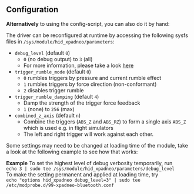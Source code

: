 ## Configuration

**Alternatively** to using the config-script, you can also do it by hand:

The driver can be reconfigured at runtime by accessing the following sysfs
files in `/sys/module/hid_xpadneo/parameters`:

* `debug_level` (default `0`)
  * `0` (no debug output) to `3` (all)
  * For more information, please take a look [here](https://atar-axis.github.io/xpadneo/#debugging)
* `trigger_rumble_mode` (default `0`)
  * `0` rumbles triggers by pressure and current rumble effect
  * `1` rumbles triggers by force direction (non-conformant)
  * `2` disables trigger rumble
* `trigger_rumble_damping` (default `4`)
  * Damp the strength of the trigger force feedback
  * `1` (none) to `256` (max)
* `combined_z_axis` (default `n`)
  * Combine the triggers (`ABS_Z` and `ABS_RZ`) to form a single axis `ABS_Z` which is used e.g. in flight simulators
  * The left and right trigger will work against each other.

Some settings may need to be changed at loading time of the module, take a look at the following example to see how that works:
  
**Example**
To set the highest level of debug verbosity temporarily, run  
`echo 3 | sudo tee /sys/module/hid_xpadneo/parameters/debug_level`  
To make the setting permanent and applied at loading time, try  
`echo "options hid_xpadneo debug_level=3" | sudo tee /etc/modprobe.d/99-xpadneo-bluetooth.conf`
